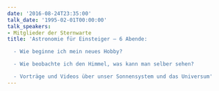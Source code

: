 ```yaml
---
date: '2016-08-24T23:35:00'
talk_date: '1995-02-01T00:00:00'
talk_speakers:
- Mitglieder der Sternwarte
title: 'Astronomie für Einsteiger – 6 Abende:

  - Wie beginne ich mein neues Hobby?

  - Wie beobachte ich den Himmel, was kann man selber sehen?

  - Vorträge und Videos über unser Sonnensystem und das Universum'
---
```

